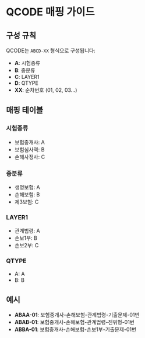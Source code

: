 # QCODE 매핑 가이드

## 구성 규칙

QCODE는 `ABCD-XX` 형식으로 구성됩니다:

- **A**: 시험종류
- **B**: 중분류
- **C**: LAYER1
- **D**: QTYPE
- **XX**: 순차번호 (01, 02, 03...)

## 매핑 테이블

### 시험종류
- 보험중개사: A
- 보험심사역: B
- 손해사정사: C

### 중분류
- 생명보험: A
- 손해보험: B
- 제3보험: C

### LAYER1
- 관계법령: A
- 손보1부: B
- 손보2부: C

### QTYPE
- A: A
- B: B

## 예시

- **ABAA-01**: 보험중개사-손해보험-관계법령-기출문제-01번
- **ABAB-01**: 보험중개사-손해보험-관계법령-진위형-01번
- **ABBA-01**: 보험중개사-손해보험-손보1부-기출문제-01번
